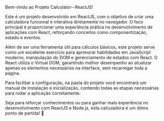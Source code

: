 Bem-vindo ao Projeto Calculator--ReactJS!

Este é um projeto desenvolvido em ReactJS, com o objetivo de criar uma calculadora funcional e interativa diretamente no navegador. O foco principal é proporcionar uma experiência prática no desenvolvimento de aplicações com React, reforçando conceitos como componentização, estado e eventos.

Além de ser uma ferramenta útil para cálculos básicos, este projeto serve como um excelente exercício para aprimorar habilidades em JavaScript moderno, manipulação do DOM e gerenciamento de estados com React. O React utiliza o Virtual DOM, garantindo melhor desempenho ao atualizar apenas os elementos necessários na interface, sem recarregar toda a página.

Para facilitar a configuração, na pasta do projeto você encontrará um manual de instalação e inicialização, contendo todas as etapas necessárias para rodar a aplicação corretamente.

Seja para reforçar conhecimentos ou para ganhar mais experiência no desenvolvimento com ReactJS e Node.js, esta calculadora é um ótimo ponto de partida! 🚀
